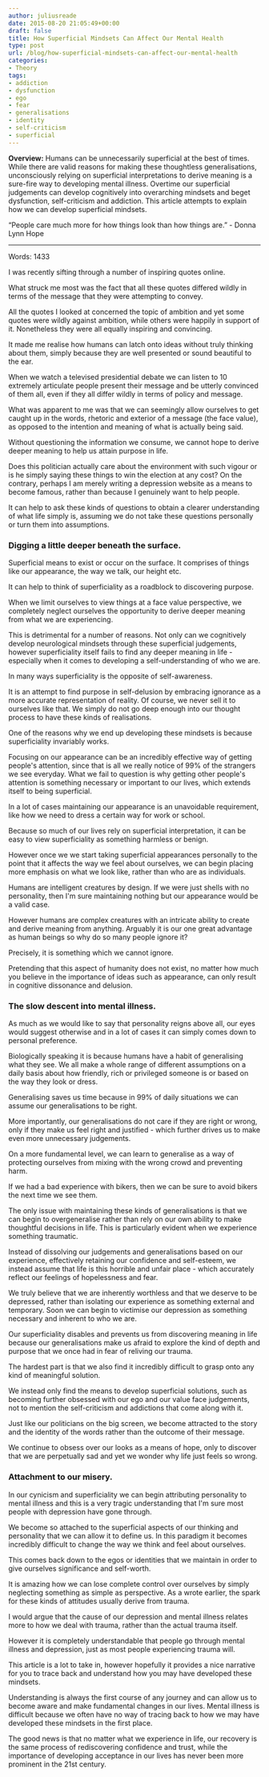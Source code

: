 ```yaml
---
author: juliusreade
date: 2015-08-20 21:05:49+00:00
draft: false
title: How Superficial Mindsets Can Affect Our Mental Health
type: post
url: /blog/how-superficial-mindsets-can-affect-our-mental-health
categories:
- Theory
tags:
- addiction
- dysfunction
- ego
- fear
- generalisations
- identity
- self-criticism
- superficial
---
```


**Overview:** Humans can be unnecessarily superficial at the best of times. While there are valid reasons for making these thoughtless generalisations, unconsciously relying on superficial interpretations to derive meaning is a sure-fire way to developing mental illness. Overtime our superficial judgements can develop cognitively into overarching mindsets and beget dysfunction, self-criticism and addiction. This article attempts to explain how we can develop superficial mindsets.

“People care much more for how things look than how things are.” - Donna Lynn Hope



* * *



Words: 1433

I was recently sifting through a number of inspiring quotes online.

What struck me most was the fact that all these quotes differed wildly in terms of the message that they were attempting to convey.

All the quotes I looked at concerned the topic of ambition and yet some quotes were wildly against ambition, while others were happily in support of it. Nonetheless they were all equally inspiring and convincing.

<!-- more -->

It made me realise how humans can latch onto ideas without truly thinking about them, simply because they are well presented or sound beautiful to the ear.

When we watch a televised presidential debate we can listen to 10 extremely articulate people present their message and be utterly convinced of them all, even if they all differ wildly in terms of policy and message.

What was apparent to me was that we can seemingly allow ourselves to get caught up in the words, rhetoric and exterior of a message (the face value), as opposed to the intention and meaning of what is actually being said.

Without questioning the information we consume, we cannot hope to derive deeper meaning to help us attain purpose in life.

Does this politician actually care about the environment with such vigour or is he simply saying these things to win the election at any cost? On the contrary, perhaps I am merely writing a depression website as a means to become famous, rather than because I genuinely want to help people.

It can help to ask these kinds of questions to obtain a clearer understanding of what life simply is, assuming we do not take these questions personally or turn them into assumptions.


### Digging a little deeper beneath the surface.


Superficial means to exist or occur on the surface. It comprises of things like our appearance, the way we talk, our height etc.

It can help to think of superficiality as a roadblock to discovering purpose.

When we limit ourselves to view things at a face value perspective, we completely neglect ourselves the opportunity to derive deeper meaning from what we are experiencing.

This is detrimental for a number of reasons. Not only can we cognitively develop neurological mindsets through these superficial judgements, however superficiality itself fails to find any deeper meaning in life - especially when it comes to developing a self-understanding of who we are.

In many ways superficiality is the opposite of self-awareness.

It is an attempt to find purpose in self-delusion by embracing ignorance as a more accurate representation of reality. Of course, we never sell it to ourselves like that. We simply do not go deep enough into our thought process to have these kinds of realisations.

One of the reasons why we end up developing these mindsets is because superficiality invariably works.

Focusing on our appearance can be an incredibly effective way of getting people's attention, since that is all we really notice of 99% of the strangers we see everyday. What we fail to question is why getting other people's attention is something necessary or important to our lives, which extends itself to being superficial.

In a lot of cases maintaining our appearance is an unavoidable requirement, like how we need to dress a certain way for work or school.

Because so much of our lives rely on superficial interpretation, it can be easy to view superficiality as something harmless or benign.

However once we we start taking superficial appearances personally to the point that it affects the way we feel about ourselves, we can begin placing more emphasis on what we look like, rather than who are as individuals.

Humans are intelligent creatures by design. If we were just shells with no personality, then I'm sure maintaining nothing but our appearance would be a valid case.

However humans are complex creatures with an intricate ability to create and derive meaning from anything. Arguably it is our one great advantage as human beings so why do so many people ignore it?

Precisely, it is something which we cannot ignore.

Pretending that this aspect of humanity does not exist, no matter how much you believe in the importance of ideas such as appearance, can only result in cognitive dissonance and delusion.


### The slow descent into mental illness.


As much as we would like to say that personality reigns above all, our eyes would suggest otherwise and in a lot of cases it can simply comes down to personal preference.

Biologically speaking it is because humans have a habit of generalising what they see. We all make a whole range of different assumptions on a daily basis about how friendly, rich or privileged someone is or based on the way they look or dress.

Generalising saves us time because in 99% of daily situations we can assume our generalisations to be right.

More importantly, our generalisations do not care if they are right or wrong, only if they make us feel right and justified - which further drives us to make even more unnecessary judgements.

On a more fundamental level, we can learn to generalise as a way of protecting ourselves from mixing with the wrong crowd and preventing harm.

If we had a bad experience with bikers, then we can be sure to avoid bikers the next time we see them.

The only issue with maintaining these kinds of generalisations is that we can begin to overgeneralise rather than rely on our own ability to make thoughtful decisions in life. This is particularly evident when we experience something traumatic.

Instead of dissolving our judgements and generalisations based on our experience, effectively retaining our confidence and self-esteem, we instead assume that life is this horrible and unfair place - which accurately reflect our feelings of hopelessness and fear.

We truly believe that we are inherently worthless and that we deserve to be depressed, rather than isolating our experience as something external and temporary. Soon we can begin to victimise our depression as something necessary and inherent to who we are.

Our superficiality disables and prevents us from discovering meaning in life because our generalisations make us afraid to explore the kind of depth and purpose that we once had in fear of reliving our trauma.

The hardest part is that we also find it incredibly difficult to grasp onto any kind of meaningful solution.

We instead only find the means to develop superficial solutions, such as becoming further obsessed with our ego and our value face judgements, not to mention the self-criticism and addictions that come along with it.

Just like our politicians on the big screen, we become attracted to the story and the identity of the words rather than the outcome of their message.

We continue to obsess over our looks as a means of hope, only to discover that we are perpetually sad and yet we wonder why life just feels so wrong.


### Attachment to our misery.


In our cynicism and superficiality we can begin attributing personality to mental illness and this is a very tragic understanding that I'm sure most people with depression have gone through.

We become so attached to the superficial aspects of our thinking and personality that we can allow it to define us. In this paradigm it becomes incredibly difficult to change the way we think and feel about ourselves.

This comes back down to the egos or identities that we maintain in order to give ourselves significance and self-worth.

It is amazing how we can lose complete control over ourselves by simply neglecting something as simple as perspective. As a wrote earlier, the spark for these kinds of attitudes usually derive from trauma.

I would argue that the cause of our depression and mental illness relates more to how we deal with trauma, rather than the actual trauma itself.

However it is completely understandable that people go through mental illness and depression, just as most people experiencing trauma will.

This article is a lot to take in, however hopefully it provides a nice narrative for you to trace back and understand how you may have developed these mindsets.

Understanding is always the first course of any journey and can allow us to become aware and make fundamental changes in our lives. Mental illness is difficult because we often have no way of tracing back to how we may have developed these mindsets in the first place.

The good news is that no matter what we experience in life, our recovery is the same process of rediscovering confidence and trust, while the importance of developing acceptance in our lives has never been more prominent in the 21st century.
